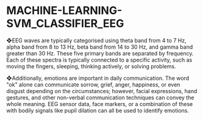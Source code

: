 # MACHINE-LEARNING-SVM_CLASSIFIER_EEG

❖EEG waves are typically categorised using theta band from 4 to 7 Hz, alpha band from 8 to 13 Hz, beta band from 14 to 30 Hz, and gamma band greater than 30 Hz. These five primary bands are separated by frequency. Each of these spectra is typically connected to a specific activity, such as moving the fingers, sleeping, thinking actively, or solving problems.

❖Additionally, emotions are important in daily communication. The word "ok" alone can communicate sorrow, grief, anger, happiness, or even disgust depending on the circumstances; however, facial expressions, hand gestures, and other non-verbal communication techniques can convey the whole meaning. EEG sensor data, face markers, or a combination of these with bodily signals like pupil dilation can all be used to identify emotions.
